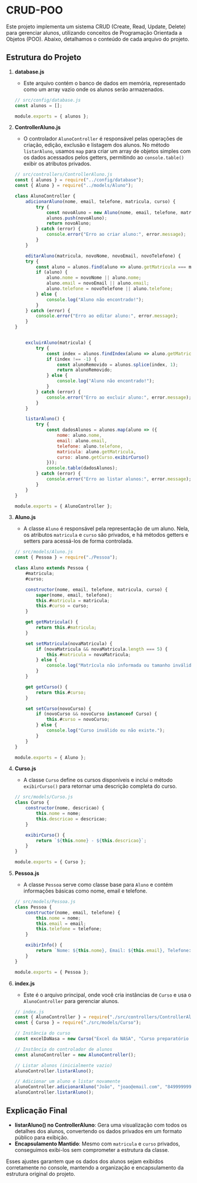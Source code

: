 # CRUD-POO

Este projeto implementa um sistema CRUD (Create, Read, Update, Delete) para gerenciar alunos, utilizando conceitos de Programação Orientada a Objetos (POO). Abaixo, detalhamos o conteúdo de cada arquivo do projeto.

## Estrutura do Projeto

1. **database.js**
    - Este arquivo contém o banco de dados em memória, representado como um array vazio onde os alunos serão armazenados.

    ```javascript
    // src/config/database.js
    const alunos = [];

    module.exports = { alunos };
    ```

2. **ControllerAluno.js**
    - O controlador `AlunoController` é responsável pelas operações de criação, edição, exclusão e listagem dos alunos. No método `listarAluno`, usamos `map` para criar um array de objetos simples com os dados acessados pelos getters, permitindo ao `console.table()` exibir os atributos privados.

    ```javascript
    // src/controllers/ControllerAluno.js
    const { alunos } = require("../config/database");
    const { Aluno } = require("../models/Aluno");

    class AlunoController {
        adicionarAluno(nome, email, telefone, matricula, curso) {
            try {
                const novoAluno = new Aluno(nome, email, telefone, matricula, curso);
                alunos.push(novoAluno);
                return novoAluno;
            } catch (error) {
                console.error("Erro ao criar aluno:", error.message);
            }
        }

        editarAluno(matricula, novoNome, novoEmail, novoTelefone) {
        try {
            const aluno = alunos.find(aluno => aluno.getMatricula === matricula);
            if (aluno) {
                aluno.nome = novoNome || aluno.nome;
                aluno.email = novoEmail || aluno.email;
                aluno.telefone = novoTelefone || aluno.telefone;
            } else {
                console.log("Aluno não encontrado!");
            }
        } catch (error) {
            console.error("Erro ao editar aluno:", error.message);
        }
    }


        excluirAluno(matricula) {
            try {
                const index = alunos.findIndex(aluno => aluno.getMatricula === matricula);
                if (index !== -1) {
                    const alunoRemovido = alunos.splice(index, 1);
                    return alunoRemovido;
                } else {
                    console.log("Aluno não encontrado!");
                }
            } catch (error) {
                console.error("Erro ao excluir aluno:", error.message);
            }
        }

        listarAluno() {
            try {
                const dadosAlunos = alunos.map(aluno => ({
                    nome: aluno.nome,
                    email: aluno.email,
                    telefone: aluno.telefone,
                    matricula: aluno.getMatricula,
                    curso: aluno.getCurso.exibirCurso()
                }));
                console.table(dadosAlunos);
            } catch (error) {
                console.error("Erro ao listar alunos:", error.message);
            }
        }
    }

    module.exports = { AlunoController };
    ```

3. **Aluno.js**
    - A classe `Aluno` é responsável pela representação de um aluno. Nela, os atributos `matricula` e `curso` são privados, e há métodos getters e setters para acessá-los de forma controlada.

    ```javascript
    // src/models/Aluno.js
    const { Pessoa } = require("./Pessoa");

    class Aluno extends Pessoa {
        #matricula;
        #curso;

        constructor(nome, email, telefone, matricula, curso) {
            super(nome, email, telefone);
            this.#matricula = matricula;
            this.#curso = curso;
        }

        get getMatricula() {
            return this.#matricula;
        }

        set setMatricula(novaMatricula) {
            if (novaMatricula && novaMatricula.length === 5) {
                this.#matricula = novaMatricula;
            } else {
                console.log("Matrícula não informada ou tamanho inválido.");
            }
        }

        get getCurso() {
            return this.#curso;
        }

        set setCurso(novoCurso) {
            if (novoCurso && novoCurso instanceof Curso) {
                this.#curso = novoCurso;
            } else {
                console.log("Curso inválido ou não existe.");
            }
        }
    }

    module.exports = { Aluno };
    ```

4. **Curso.js**
    - A classe `Curso` define os cursos disponíveis e inclui o método `exibirCurso()` para retornar uma descrição completa do curso.

    ```javascript
    // src/models/Curso.js
    class Curso {
        constructor(nome, descricao) {
            this.nome = nome;
            this.descricao = descricao;
        }

        exibirCurso() {
            return `${this.nome} - ${this.descricao}`;
        }
    }

    module.exports = { Curso };
    ```

5. **Pessoa.js**
    - A classe `Pessoa` serve como classe base para `Aluno` e contém informações básicas como nome, email e telefone.

    ```javascript
    // src/models/Pessoa.js
    class Pessoa {
        constructor(nome, email, telefone) {
            this.nome = nome;
            this.email = email;
            this.telefone = telefone;
        }

        exibirInfo() {
            return `Nome: ${this.nome}, Email: ${this.email}, Telefone: ${this.telefone}`;
        }
    }

    module.exports = { Pessoa };
    ```

6. **index.js**
    - Este é o arquivo principal, onde você cria instâncias de `Curso` e usa o `AlunoController` para gerenciar alunos.

    ```javascript
    // index.js
    const { AlunoController } = require("./src/controllers/ControllerAluno");
    const { Curso } = require("./src/models/Curso");

    // Instância do curso
    const excelDaNasa = new Curso("Excel da NASA", "Curso preparatório para dev da NASA");

    // Instância do controlador de alunos
    const alunoController = new AlunoController();

    // Listar alunos (inicialmente vazio)
    alunoController.listarAluno();

    // Adicionar um aluno e listar novamente
    alunoController.adicionarAluno("João", "joao@email.com", "84999999999", "a1234", excelDaNasa);
    alunoController.listarAluno();
    ```

## Explicação Final

- **listarAluno() no ControllerAluno**: Gera uma visualização com todos os detalhes dos alunos, convertendo os dados privados em um formato público para exibição.
- **Encapsulamento Mantido**: Mesmo com `matricula` e `curso` privados, conseguimos exibi-los sem comprometer a estrutura da classe.

Esses ajustes garantem que os dados dos alunos sejam exibidos corretamente no console, mantendo a organização e encapsulamento da estrutura original do projeto.
